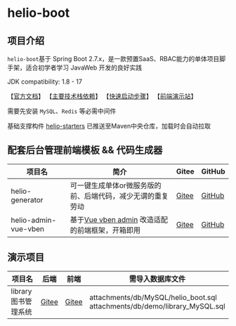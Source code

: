 # helio-boot

## 项目介绍
`helio-boot`基于 Spring Boot 2.7.x，是一款预置SaaS、RBAC能力的单体项目脚手架，适合初学者学习 JavaWeb 开发的良好实践

JDK compatibility: 1.8 - 17

【[官方文档](https://helio.uncarbon.cc/)】 
【[主要技术栈依赖](https://helio.uncarbon.cc/#/i18n/zh-CN/helio-starters/dependencies)】
【[快速启动步骤](https://helio.uncarbon.cc/#/i18n/zh-CN/helio-boot/quick-start)】
【[前端演示站](https://helio-demo.uncarbon.cc/)】

需要先安装 `MySQL`、`Redis` 等必需中间件

基础支撑构件 [helio-starters](https://github.com/uncarbon97/helio-starters) 已推送至Maven中央仓库，加载时会自动拉取

## 配套后台管理前端模板 && 代码生成器
| 项目名                  | 简介                                                                          | Gitee                                                      | GitHub                                                       |
|----------------------|-----------------------------------------------------------------------------|------------------------------------------------------------|--------------------------------------------------------------|
| helio-generator      | 可一键生成单体or微服务版的前、后端代码，减少无谓的重复劳动                                              | [Gitee](https://gitee.com/uncarbon97/helio-generator)      | [GitHub](https://github.com/uncarbon97/helio-generator)      |
| helio-admin-vue-vben | 基于[Vue vben admin](https://github.com/anncwb/vue-vben-admin) 改造适配的前端框架，开箱即用 | [Gitee](https://gitee.com/uncarbon97/helio-admin-vue-vben) | [GitHub](https://github.com/uncarbon97/helio-admin-vue-vben) |

## 演示项目
| 项目名            | 后端                                                                    | 前端                                                                              | 需导入数据库文件                                                                     |
|----------------|-----------------------------------------------------------------------|---------------------------------------------------------------------------------|------------------------------------------------------------------------------|
| library 图书管理系统 | [Gitee](https://gitee.com/uncarbon97/helio-boot/tree/demo%2Flibrary/) | [Gitee](https://gitee.com/uncarbon97/helio-admin-vue-vben/tree/demo%2Flibrary/) | attachments/db/MySQL/helio_boot.sql<br>attachments/db/demo/library_MySQL.sql |
